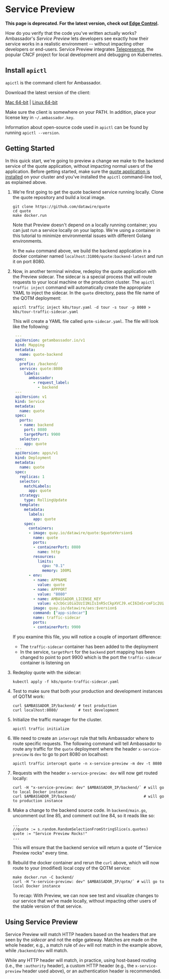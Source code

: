 # Service Preview

**This page is deprecated. For the latest version, check out [Edge Control](../../../reference/edge-control).**

How do you verify that the code you've written actually works? Ambassador's *Service Preview* lets developers see exactly how their service works in a realistic environment -- without impacting other developers or end-users. Service Preview integrates [Telepresence](https://www.telepresence.io), the popular CNCF project for local development and debugging on Kubernetes.

## Install `apictl`

`apictl` is the command client for Ambassador.

Download the latest version of the client:

<a class="apictl-dl" href="https://s3.amazonaws.com/datawire-static-files/apictl/$aproVersion$/darwin/amd64/apictl">Mac 64-bit</a> |
<a class="apictl-linux-dl" href="https://s3.amazonaws.com/datawire-static-files/apictl/$aproVersion$/linux/amd64/apictl">Linux 64-bit</a>

Make sure the client is somewhere on your PATH. In addition, place your license key in `~/.ambassador.key`.

Information about open-source code used in `apictl` can be found by running `apictl --version`.

## Getting Started

In this quick start, we're going to preview a change we make to the backend service of the quote application, without impacting normal users of the application. Before getting started, make sure the [quote application is installed](../../../user-guide/getting-started#create-a-mapping) on your cluster and you've installed the `apictl` command-line tool, as explained above.

1. We're first going to get the quote backend service running locally. Clone the quote repository and build a local image.

    ```
    git clone https://github.com/datawire/quote
    cd quote
    make docker.run
    ```

    Note that Preview doesn't depend on a locally running container; you can just run a service locally on your laptop. We're using a container in this tutorial to minimize environmental issues with different Golang environments.

    In the `make` command above, we build the backend application in a docker container named `localhost:31000/quote:backend-latest` and run it on port 8080.

2. Now, in another terminal window, redeploy the quote application with the Preview sidecar. The sidecar is a special process that will route requests to your local machine or the production cluster. The `apictl traffic inject` command will automatically create the appropriate YAML to inject the sidecar. In the `quote` directory, pass the file name of the QOTM deployment:

   ```
   apictl traffic inject k8s/tour.yaml -d tour -s tour -p 8080 > k8s/tour-traffic-sidecar.yaml
   ```

   This will create a YAML file called `qotm-sidecar.yaml`. The file will look like the following:

   ```yaml
    ---
    apiVersion: getambassador.io/v1
    kind: Mapping
    metadata:  
      name: quote-backend
    spec:
      prefix: /backend/
      service: quote:8080
        labels:
          ambassador:
            - request_label:
              - backend
    ---
    apiVersion: v1
    kind: Service
    metadata:
      name: quote
    spec:
      ports:
      - name: backend
        port: 8080
        targetPort: 9900
      selector:
        app: quote
    ---
    apiVersion: apps/v1
    kind: Deployment
    metadata:
      name: quote
    spec:
      replicas: 1
      selector:
        matchLabels:
          app: quote
      strategy:
        type: RollingUpdate
      template:
        metadata:
          labels:
            app: quote
        spec:
          containers:
          - image: quay.io/datawire/quote:$quoteVersion$
            name: quote
            ports:
            - containerPort: 8080
              name: http
            resources:
              limits:
                cpu: "0.1"
                memory: 100Mi
          - env:
            - name: APPNAME
              value: quote
            - name: APPPORT
              value: "8080"
            - name: AMBASSADOR_LICENSE_KEY
              value: eJcbGciOiaIUzI1NiIsInR5cCkpXVCJ9.eCI6Im5rcmF1c2UiLCJleHAiOjE1Nzg0MTg4ODZ9.S_6-zdPyy4z1N4Jmo5e4A7fME4CbQVL_13ikw
            image: quay.io/datawire/aes:$version$
            command: ["app-sidecar"]
            name: traffic-sidecar
            ports:
            - containerPort: 9900
   ```

   If you examine this file, you will notice a couple of important difference:
   - The `traffic-sidecar` container has been added to the deployment
   - In the service, `targetPort` for the `backend` port mapping has been changed to point to port 9900 which is the port the `traffic-sidecar` container is listening on

4. Redeploy quote with the sidecar:

   ```shell
   kubectl apply -f k8s/quote-traffic-sidecar.yaml
   ```

5. Test to make sure that both your production and development instances of QOTM work:

    ```
    curl $AMBASSADOR_IP/backend/ # test production
    curl localhost:8080/         # test development
    ```

6. Initialize the traffic manager for the cluster.

    ```
    apictl traffic initialize
    ```

7. We need to create an `intercept` rule that tells Ambassador where to route specific requests. The following command will tell Ambassador to route any traffic for the `quote` deployment where the header `x-service-preview` is `dev` to go to port 8080 on localhost:

    ```
    apictl traffic intercept quote -n x-service-preview -m dev -t 8080
    ```

8. Requests with the header `x-service-preview: dev` will now get routed locally:

    ```
    curl -H "x-service-preview: dev" $AMBASSADOR_IP/backend/` # will go to local Docker instance
    curl $AMBASSADOR_IP/backend/                              # will go to production instance
    ```

9. Make a change to the backend source code. In `backend/main.go`, uncomment out line 85, and comment out line 84, so it reads like so:

    ```golang
    ...
    //quote := s.random.RandomSelectionFromStringSlice(s.quotes)
    quote := "Service Preview Rocks!"
    ...
    ```

    This will ensure that the backend service will return a quote of "Service Preview rocks" every time.

10. Rebuild the docker container and rerun  the `curl` above, which will now route to your (modified) local copy of the QOTM service:

    ```
    make docker.run -C backend/
    curl -H "x-service-preview: dev" $AMBASSADOR_IP/qotm/` # will go to local Docker instance
    ```

    To recap: With Preview, we can now see test and visualize changes to our service that we've made locally, without impacting other users of the stable version of that service.

## Using Service Preview

Service Preview will match HTTP headers based on the headers that are seen by the *sidecar* and not the edge gateway. Matches are made on the whole header, e.g., a match rule of `dev` will not match in the example above, while `/backend/dev` will match.

While any HTTP header will match, in practice, using host-based routing (i.e., the `:authority` header), a custom HTTP header (e.g., the `x-service-preview` header used above), or an authentication header is recommended.
